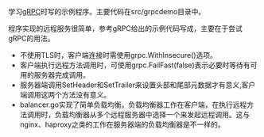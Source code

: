 
学习[gRPC](http://www.grpc.io/)时写的示例程序。主要代码在src/grpcdemo目录中。

程序实现的远程服务很简单，参考gRPC给出的示例代码写成，主要在于尝试gRPC的用法。

* 不使用TLS时，客户端连接时需使用grpc.WithInsecure()选项。
* 客户端执行远程方法调用时，可使用grpc.FailFast(false)表示必要时等待有可用的服务器完成调用。
* 服务器端调用SetHeader和SetTrailer来设置头部和尾部元数据才有意义,客户端调用这两个方法没有意义。
* balancer.go实现了简单负载均衡。负载均衡器工作在客户端，在执行远程方法调用时，负载均衡器从多个远程服务器中选择一个来发起远程调用。这与nginx、haproxy之类的工作在服务器端的负载均衡器是不一样的。
